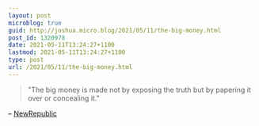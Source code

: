 ```yaml
---
layout: post
microblog: true
guid: http://joshua.micro.blog/2021/05/11/the-big-money.html
post_id: 1320978
date: 2021-05-11T13:24:27+1100
lastmod: 2021-05-11T13:24:27+1100
type: post
url: /2021/05/11/the-big-money.html
---
```

> "The big money is made not by exposing the truth but by papering it over or concealing it."

– [NewRepublic](https://newrepublic.com/article/161913/we-are-bellingcat-spooked-private-investigators)
